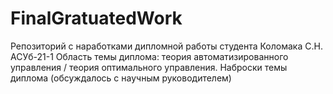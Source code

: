 # FinalGratuatedWork
Репозиторий с наработками дипломной работы студента Коломака С.Н. АСУб-21-1
Область темы диплома: теория автоматизированного управления / теория оптимального управления.
Наброски темы диплома (обсуждалось с научным руководителем)

